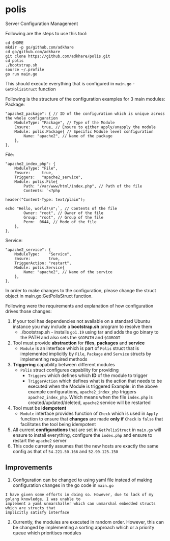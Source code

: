 # polis
Server Configuration Management

Following are the steps to use this tool:
```
cd $HOME
mkdir -p go/github.com/adkhare
cd go/github.com/adkhare
git clone https://github.com/adkhare/polis.git
cd polis
./bootstrap.sh
source ~/.profile
go run main.go
```

This should execute everything that is configured in `main.go` - `GetPolisStruct` function

Following is the structure of the configuration examples for 3 main modules:
Package:
```
"apache2_package": { // ID of the configuration which is unique across the whole configuration
    ModuleType: "Package", // Type of the Module
    Ensure:     true, // Ensure to either apply/unapply the module
    Module: polis.Package{ // Specific Module level configuration
        Name: "apache2", // Name of the package
    },
},
```

File:
```
"apache2_index_php": {
    ModuleType: "File",
    Ensure:     true,
    Triggers:   "apache2_service",
    Module: polis.File{
        Path: "/var/www/html/index.php", // Path of the file
        Contents: `<?php

header("Content-Type: text/plain");

echo "Hello, world!\n";`, // Contents of the file
        Owner: "root", // Owner of the file
        Group: "root", // Group of the file
        Perm:  0644, // Mode of the file
    },
},
```

Service:
```
"apache2_service": {
    ModuleType:    "Service",
    Ensure:        true,
    TriggerAction: "restart",
    Module: polis.Service{
        Name: "apache2", // Name of the service
    },
},
```

In order to make changes to the configuration, please change the struct object in main.go:GetPolisStruct function.

Following were the requirements and explanation of how configuration drives those changes:
1. If your tool has dependencies not available on a standard Ubuntu instance you may include a **bootstrap.sh** program to resolve them
    - ./bootstrap.sh - installs `go1.19` using tar and adds the go binary to the PATH and also sets the `$GOPATH` and `$GOROOT`
2. Tool must provide **abstraction** for **files**, **packages** and **service**
    - `Module` is an interface which is part of `Polis` struct that is implemented implicitly by `File`, `Package` and `Service` structs
    by implementing required methods
3. **Triggering** capability between different modules
    - `Polis` struct configures capability for providing
        - `Triggers` which defines which **ID** of the module to trigger
        - `TriggerAction` which defines what is the action that needs to be executed when the Module is triggered
    Example: in the above example configurations, `apache2_index_php` triggers `apache2_index_php`. Which means when the file `index.php` is created/updated/deleted, `apache2` service will be restarted
4. Tool must be **idempotent**
    - `Module` interface provides function of `Check` which is used in `Apply` function to ensure that **changes** are made **only if** `Check` is `false` that facilitates the tool being idempotent
5. All current **configurations** that are set in `GetPolisStruct` in `main.go` will ensure to install everything, configure the `index.php` and ensure to restart the `apache2` server
6. This code currently assumes that the new hosts are exactly the same config as that of `54.221.50.166` and `52.90.125.150`

## Improvements
1. Configuration can be changed to using yaml file instead of making configuration changes in the go code in `main.go`
```
I have given some efforts in doing so. However, due to lack of my golang knowledge, I was unable to
implement a yaml unmarshaller which can unmarshal embedded structs which are structs that
implicitly satisfy interface
```
2. Currently, the modules are executed in random order. However, this can be changed by implementing a sorting approach which or a priority queue which prioritises modules
